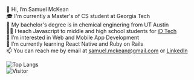 👋 Hi, I’m Samuel McKean \
🎓 I'm currently a Master's of CS student at Georgia Tech \
🐂 My bachelor's degree is in chemical enginering from UT Austin \
👨‍🏫 I teach Javascript to middle and high school students for [iD Tech](https://www.idtech.com/) \
👀 I’m interested in Web and Mobile App Development \
🌱 I’m currently learning React Native and Ruby on Rails \
📫 You can reach me by email at samuel.mckean@gmail.com or [LinkedIn](https://www.linkedin.com/in/samuelmckean/)

![Top Langs](https://github-readme-stats.vercel.app/api/top-langs/?username=samuelmckean&layout=compact)\
![Visitor](https://visitor-badge.laobi.icu/badge?page_id=samuelmckean.samuelmckean)

<!---
samuelmckean/samuelmckean is a ✨ special ✨ repository because its `README.md` (this file) appears on your GitHub profile.
You can click the Preview link to take a look at your changes.
--->
